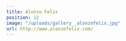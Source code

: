 ```yaml
---
title: Alonzo Felix
position: 12
image: "/uploads/gallery__alonzofelix.jpg"
url: http://www.alonzofelix.com/
---
```


